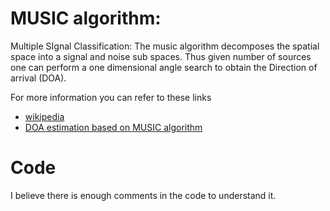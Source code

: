 # MUSIC algorithm:
Multiple SIgnal Classification:
The music algorithm decomposes the spatial space into a signal and noise sub spaces. Thus given number of sources one can perform a one dimensional angle search to obtain the Direction of arrival (DOA).

For more information you can refer to these links

- <a href="https://en.wikipedia.org/wiki/MUSIC_(algorithm)#:~:text=MUSIC%20(MUltiple%20SIgnal%20Classification)%20is,estimation%20and%20radio%20direction%20finding."  />wikipedia</a>
- <a href="https://www.diva-portal.org/smash/get/diva2:724272/FULLTEXT01.pdf"  />DOA estimation based on
MUSIC algorithm</a>

# Code
I believe there is enough comments in the code to understand it. 

